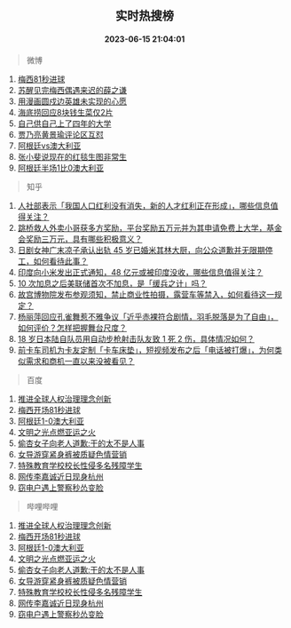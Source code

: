 <div align="center"><h2>实时热搜榜</h2><h4>2023-06-15 21:04:01</h4></div>

> 微博  

1. [梅西81秒进球](https://s.weibo.com/weibo?q=%E6%A2%85%E8%A5%BF81%E7%A7%92%E8%BF%9B%E7%90%83&t=31&band_rank=1&Refer=top)<br />
2. [苏醒见完梅西偶遇来迟的薛之谦](https://s.weibo.com/weibo?q=%23%E8%8B%8F%E9%86%92%E8%A7%81%E5%AE%8C%E6%A2%85%E8%A5%BF%E5%81%B6%E9%81%87%E6%9D%A5%E8%BF%9F%E7%9A%84%E8%96%9B%E4%B9%8B%E8%B0%A6%23&t=31&band_rank=2&Refer=top)<br />
3. [用漫画圆戍边英雄未实现的心愿](https://s.weibo.com/weibo?q=%23%E7%94%A8%E6%BC%AB%E7%94%BB%E5%9C%86%E6%88%8D%E8%BE%B9%E8%8B%B1%E9%9B%84%E6%9C%AA%E5%AE%9E%E7%8E%B0%E7%9A%84%E5%BF%83%E6%84%BF%23&t=31&band_rank=3&Refer=top)<br />
4. [海底捞回应8块钱生菜仅2片](https://s.weibo.com/weibo?q=%23%E6%B5%B7%E5%BA%95%E6%8D%9E%E5%9B%9E%E5%BA%948%E5%9D%97%E9%92%B1%E7%94%9F%E8%8F%9C%E4%BB%852%E7%89%87%23&t=31&band_rank=4&Refer=top)<br />
5. [自己供自己上了四年的大学](https://s.weibo.com/weibo?q=%23%E8%87%AA%E5%B7%B1%E4%BE%9B%E8%87%AA%E5%B7%B1%E4%B8%8A%E4%BA%86%E5%9B%9B%E5%B9%B4%E7%9A%84%E5%A4%A7%E5%AD%A6%23&t=31&band_rank=5&Refer=top)<br />
6. [贾乃亮黄景瑜评论区互怼](https://s.weibo.com/weibo?q=%23%E8%B4%BE%E4%B9%83%E4%BA%AE%E9%BB%84%E6%99%AF%E7%91%9C%E8%AF%84%E8%AE%BA%E5%8C%BA%E4%BA%92%E6%80%BC%23&t=31&band_rank=6&Refer=top)<br />
7. [阿根廷vs澳大利亚](https://s.weibo.com/weibo?q=%23%E9%98%BF%E6%A0%B9%E5%BB%B7vs%E6%BE%B3%E5%A4%A7%E5%88%A9%E4%BA%9A%23&t=31&band_rank=7&Refer=top)<br />
8. [张小斐说现在的红毯生图非常生](https://s.weibo.com/weibo?q=%23%E5%BC%A0%E5%B0%8F%E6%96%90%E8%AF%B4%E7%8E%B0%E5%9C%A8%E7%9A%84%E7%BA%A2%E6%AF%AF%E7%94%9F%E5%9B%BE%E9%9D%9E%E5%B8%B8%E7%94%9F%23&t=31&band_rank=8&Refer=top)<br />
9. [阿根廷半场1比0澳大利亚](https://s.weibo.com/weibo?q=%E9%98%BF%E6%A0%B9%E5%BB%B7%E5%8D%8A%E5%9C%BA1%E6%AF%940%E6%BE%B3%E5%A4%A7%E5%88%A9%E4%BA%9A&t=31&band_rank=9&Refer=top)<br />

> 知乎  

1. [人社部表示「我国人口红利没有消失，新的人才红利正在形成」，哪些信息值得关注？](https://www.zhihu.com/question/606658603)<br />
2. [跳桥救人外卖小哥获多方奖励，平台奖励五万元并为其申请免费上大学，基金会奖励三万元，具有哪些积极意义？](https://www.zhihu.com/question/606578224)<br />
3. [日剧女神广末凉子承认出轨 45 岁已婚米其林大厨，向公众道歉并无限期停工，如何看待此事？](https://www.zhihu.com/question/606579409)<br />
4. [印度向小米发出正式通知，48 亿元或被印度没收，哪些信息值得关注？](https://www.zhihu.com/question/606368662)<br />
5. [10 次加息之后美联储首次不加息，是「缓兵之计」吗？      ](https://www.zhihu.com/theater/13920)<br />
6. [故宫博物院发布参观须知，禁止商业性拍摄，露营车等禁入，如何看待这一规定？](https://www.zhihu.com/question/606722404)<br />
7. [杨丽萍回应孔雀舞惹不雅争议「近乎赤裸符合剧情，羽毛脱落是为了自由」，如何评价？怎样把握舞台尺度？](https://www.zhihu.com/question/606793449)<br />
8. [18 岁日本陆自队员用自动步枪射击队友致 1 死 2 伤，具体情况如何？](https://www.zhihu.com/question/606539482)<br />
9. [前卡车司机为卡友定制「卡车床垫」，短视频发布之后「电话被打爆」，为何类似需求和商机一直以来没被看见？](https://www.zhihu.com/question/606211544)<br />

> 百度  

1. [推进全球人权治理理念创新](https://www.baidu.com/s?wd=%E6%8E%A8%E8%BF%9B%E5%85%A8%E7%90%83%E4%BA%BA%E6%9D%83%E6%B2%BB%E7%90%86%E7%90%86%E5%BF%B5%E5%88%9B%E6%96%B0&sa=fyb_news&rsv_dl=fyb_news)<br />
2. [梅西开场81秒进球](https://www.baidu.com/s?wd=%E6%A2%85%E8%A5%BF%E5%BC%80%E5%9C%BA81%E7%A7%92%E8%BF%9B%E7%90%83&sa=fyb_news&rsv_dl=fyb_news)<br />
3. [阿根廷1-0澳大利亚](https://www.baidu.com/s?wd=%E9%98%BF%E6%A0%B9%E5%BB%B7vs%E6%BE%B3%E5%A4%A7%E5%88%A9%E4%BA%9A&sa=fyb_news&rsv_dl=fyb_news)<br />
4. [文明之光点燃亚运之火](https://www.baidu.com/s?wd=%E6%96%87%E6%98%8E%E4%B9%8B%E5%85%89%E7%82%B9%E7%87%83%E4%BA%9A%E8%BF%90%E4%B9%8B%E7%81%AB&sa=fyb_news&rsv_dl=fyb_news)<br />
5. [偷杏女子向老人道歉:干的太不是人事](https://www.baidu.com/s?wd=%E5%81%B7%E6%9D%8F%E5%A5%B3%E5%AD%90%E5%90%91%E8%80%81%E4%BA%BA%E9%81%93%E6%AD%89%3A%E5%B9%B2%E7%9A%84%E5%A4%AA%E4%B8%8D%E6%98%AF%E4%BA%BA%E4%BA%8B&sa=fyb_news&rsv_dl=fyb_news)<br />
6. [女导游穿紧身裤被质疑色情营销](https://www.baidu.com/s?wd=%E5%A5%B3%E5%AF%BC%E6%B8%B8%E7%A9%BF%E7%B4%A7%E8%BA%AB%E8%A3%A4%E8%A2%AB%E8%B4%A8%E7%96%91%E8%89%B2%E6%83%85%E8%90%A5%E9%94%80&sa=fyb_news&rsv_dl=fyb_news)<br />
7. [特殊教育学校校长性侵多名残障学生](https://www.baidu.com/s?wd=%E7%89%B9%E6%AE%8A%E6%95%99%E8%82%B2%E5%AD%A6%E6%A0%A1%E6%A0%A1%E9%95%BF%E6%80%A7%E4%BE%B5%E5%A4%9A%E5%90%8D%E6%AE%8B%E9%9A%9C%E5%AD%A6%E7%94%9F&sa=fyb_news&rsv_dl=fyb_news)<br />
8. [网传李嘉诚近日现身杭州](https://www.baidu.com/s?wd=%E7%BD%91%E4%BC%A0%E6%9D%8E%E5%98%89%E8%AF%9A%E8%BF%91%E6%97%A5%E7%8E%B0%E8%BA%AB%E6%9D%AD%E5%B7%9E&sa=fyb_news&rsv_dl=fyb_news)<br />
9. [窃电户遇上警察秒怂变脸](https://www.baidu.com/s?wd=%E7%AA%83%E7%94%B5%E6%88%B7%E9%81%87%E4%B8%8A%E8%AD%A6%E5%AF%9F%E7%A7%92%E6%80%82%E5%8F%98%E8%84%B8&sa=fyb_news&rsv_dl=fyb_news)<br />

> 哔哩哔哩  

1. [推进全球人权治理理念创新](https://www.baidu.com/s?wd=%E6%8E%A8%E8%BF%9B%E5%85%A8%E7%90%83%E4%BA%BA%E6%9D%83%E6%B2%BB%E7%90%86%E7%90%86%E5%BF%B5%E5%88%9B%E6%96%B0&sa=fyb_news&rsv_dl=fyb_news)<br />
2. [梅西开场81秒进球](https://www.baidu.com/s?wd=%E6%A2%85%E8%A5%BF%E5%BC%80%E5%9C%BA81%E7%A7%92%E8%BF%9B%E7%90%83&sa=fyb_news&rsv_dl=fyb_news)<br />
3. [阿根廷1-0澳大利亚](https://www.baidu.com/s?wd=%E9%98%BF%E6%A0%B9%E5%BB%B7vs%E6%BE%B3%E5%A4%A7%E5%88%A9%E4%BA%9A&sa=fyb_news&rsv_dl=fyb_news)<br />
4. [文明之光点燃亚运之火](https://www.baidu.com/s?wd=%E6%96%87%E6%98%8E%E4%B9%8B%E5%85%89%E7%82%B9%E7%87%83%E4%BA%9A%E8%BF%90%E4%B9%8B%E7%81%AB&sa=fyb_news&rsv_dl=fyb_news)<br />
5. [偷杏女子向老人道歉:干的太不是人事](https://www.baidu.com/s?wd=%E5%81%B7%E6%9D%8F%E5%A5%B3%E5%AD%90%E5%90%91%E8%80%81%E4%BA%BA%E9%81%93%E6%AD%89%3A%E5%B9%B2%E7%9A%84%E5%A4%AA%E4%B8%8D%E6%98%AF%E4%BA%BA%E4%BA%8B&sa=fyb_news&rsv_dl=fyb_news)<br />
6. [女导游穿紧身裤被质疑色情营销](https://www.baidu.com/s?wd=%E5%A5%B3%E5%AF%BC%E6%B8%B8%E7%A9%BF%E7%B4%A7%E8%BA%AB%E8%A3%A4%E8%A2%AB%E8%B4%A8%E7%96%91%E8%89%B2%E6%83%85%E8%90%A5%E9%94%80&sa=fyb_news&rsv_dl=fyb_news)<br />
7. [特殊教育学校校长性侵多名残障学生](https://www.baidu.com/s?wd=%E7%89%B9%E6%AE%8A%E6%95%99%E8%82%B2%E5%AD%A6%E6%A0%A1%E6%A0%A1%E9%95%BF%E6%80%A7%E4%BE%B5%E5%A4%9A%E5%90%8D%E6%AE%8B%E9%9A%9C%E5%AD%A6%E7%94%9F&sa=fyb_news&rsv_dl=fyb_news)<br />
8. [网传李嘉诚近日现身杭州](https://www.baidu.com/s?wd=%E7%BD%91%E4%BC%A0%E6%9D%8E%E5%98%89%E8%AF%9A%E8%BF%91%E6%97%A5%E7%8E%B0%E8%BA%AB%E6%9D%AD%E5%B7%9E&sa=fyb_news&rsv_dl=fyb_news)<br />
9. [窃电户遇上警察秒怂变脸](https://www.baidu.com/s?wd=%E7%AA%83%E7%94%B5%E6%88%B7%E9%81%87%E4%B8%8A%E8%AD%A6%E5%AF%9F%E7%A7%92%E6%80%82%E5%8F%98%E8%84%B8&sa=fyb_news&rsv_dl=fyb_news)<br />
